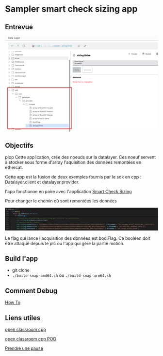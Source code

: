 # Sampler smart check sizing app
## Entrevue
![img](readmePic/datalayer.png)

## Objectifs

plop
Cette application, crée des noeuds sur la datalayer. Ces noeuf servent à stocker sous forme d'array l'aquisition des données remontées en ethercat.

Cette app est la fusion de deux exemples fournis par le sdk en cpp : Datalayer.client et datalayer.provider.

l'app fonctionne en paire avec l'application [Smart Check Sizing](https://github.com/Felix-73/CTRLX-SDK-APP-Sampler-Smart-check-sizing) 

Pour changer le chemin où sont remontées les données 

![img](readmePic/path.png)

Le flag qui lance l'acquisition des données est boolFlag. Ce booléen doit être attaqué depuis le plc ou l'app qui gère la partie motion.

## Build l'app
-  git clone
- ```./build-snap-amd64.sh``` ou ```./build-snap-arm64.sh```

## Comment Debug 
[How To](https://community.boschrexroth.com/ctrlx-automation-how-tos-qmglrz33/post/debug-c-apps-with-sdk-for-ctrlx-automation-yRRkCN1eGXGPoLl)

## Liens utiles
[open classroom cpp](https://openclassrooms.com/fr/courses/1894236-apprenez-a-programmer-en-c)

[open classroom cpp POO](https://openclassrooms.com/fr/courses/7137751-programmez-en-oriente-objet-avec-c)

[Prendre une pause](https://pointerpointer.com/)